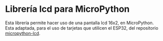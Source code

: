 # Librería lcd para MicroPython

Esta librería permite hacer uso de una pantalla lcd 16x2, en MicroPython. Esta adaptada, para el uso de tarjetas que utilicen el ESP32, del repositorio [micropython-lcd](https://github.com/wjdp/micropython-lcd).

